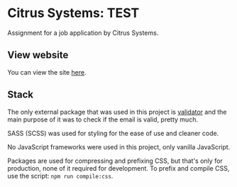 # Citrus Systems: TEST
Assignment for a job application by Citrus Systems.

## View website
You can view the site [here](https://krckyboy.github.io/test/).

## Stack
The only external package that was used in this project is [validator](https://www.npmjs.com/package/validator) and the main purpose of it was to check if the email is valid, pretty much.

SASS (SCSS) was used for styling for the ease of use and cleaner code.

No JavaScript frameworks were used in this project, only vanilla JavaScript.

Packages are used for compressing and prefixing CSS, but that's only for production, none of it required for development. To prefix and compile CSS, use the script: ``npm run compile:css``.
